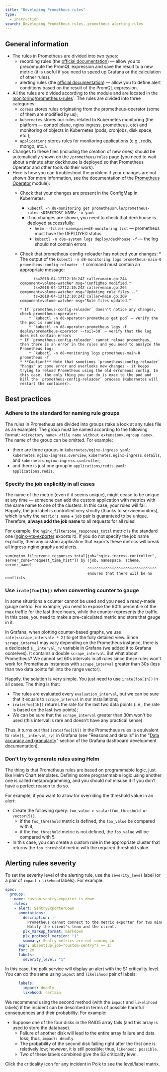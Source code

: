 ```yaml
---
title: "Developing Prometheus rules"
type:
  - instruction
search: Developing Prometheus rules, prometheus alerting rules
---
```


General information
----------------

* The rules in Prometheus are divided into two types:
    * recording rules (the [official documentation](https://prometheus.io/docs/prometheus/latest/configuration/recording_rules/)) — allow you to precompute the PromQL expression and save the result to a new metric (it is useful if you need to speed up Grafana or the calculation of other rules).
    * alerting rules (the [official documentation](https://prometheus.io/docs/prometheus/latest/configuration/alerting_rules/)) — allow you to define alert conditions based on the result of the PromQL expression.
* All the rules are divided according to the module and are located in the [monitoring/prometheus-rules](https://github.com/deckhouse/deckhouse/tree/master/modules/300-prometheus/monitoring/prometheus-rules/)`. The rules are divided into three categories:
    * `coreos` stores rules originating from the prometheus-operator (some of them are modified by us);
    * `kubernetes` stores our rules related to Kubernetes monitoring (the platform — control plane, nginx ingress, prometheus, etc) and monitoring of objects in Kubernetes (pods, cronjobs, disk space, etc.);
    * `applications` stores rules for monitoring applications (e.g., redis, mongo, etc.).
* Changes to these files (including the creation of new ones) should be automatically shown on the `/prometheus/rules` page (you need to wait about a minute after deckhouse is deployed so that Prometheus Operator and other tools do their work).
* Here is how you can troubleshoot the problem if your changes are not shown (for more information, see the documentation of the [Prometheus Operator](../../modules/200-operator-prometheus/) module):
    * Check that your changes are present in the ConfigMap in Kubernetes:
        * `kubectl -n d8-monitoring get prometheusrule/prometheus-rules-<DIRECTORY NAME> -o yaml`
        * If no changes are shown, you need to check that deckhouse is deployed successfully:
            * `helm --tiller-namespace=d8-monitoring list` — prometheus must have the DEPLOYED status
            * `kubectl -n d8s-system logs deploy/deckhouse -f` — the log should not contain errors
    * Check that prometheus-config-reloader has noticed your changes:
          * The output of the `kubectl -n d8-monitoring logs prometheus-main-0 prometheus-config-reloader -f` command must contain an appropriate message:

                ts=2018-04-12T12:10:24Z caller=main.go:244 component=volume-watcher msg="ConfigMap modified."
                ts=2018-04-12T12:10:24Z caller=main.go:204 component=volume-watcher msg="Updating rule files..."
                ts=2018-04-12T12:10:24Z caller=main.go:209 component=volume-watcher msg="Rule files updated."

          * If `prometheus-config-reloader` doesn't notice any changes, check prometheus-operator:
              * `kubectl -n d8-operator-prometheus get pod` — verify the the pod is running
              * `kubectl -n d8-operator-prometheus logs -f deploy/prometheus-operator --tail=50` — verify that the log does not contain errors
          * If `prometheus-config-reloader` cannot reload prometheus, then there is an error in the rules and you need to analyze the Prometheus log:
              * `kubectl -n d8-monitoring logs prometheus-main-0 prometheus -f`
          * **Caution!** Note that sometimes `prometheus-config-reloader` "hangs" at some error and overlooks new changes - it keeps trying to reload Prometheus using the old erroneous config. In this case, the only thing you can do is exec to the pod and kill the `prometheus-config-reloader` process (Kubernetes will restart the container).

Best practices
---------------


### Adhere to the standard for naming rule groups

The rules in Prometheus are divided into groups (take a look at any rules file as an example). The group must be named according to the following format: `<directory name>.<file name without extension>.<group name>`. The name of the group can be omitted. For example:
* there are three groups in `kubernetes/nginx-ingress.yaml`: `kubernetes.nginx-ingress.overview`, `kubernetes.nginx-ingress.details`, and `kubernetes.nginx-ingress.controller`;
* and there is just one group in `applications/redis.yaml`: `applications.redis`.


### Specify the job explicitly in all cases

The name of the metric (even if it seems unique), might cease to be unique at any time — someone can add the custom application with metrics with the same name to one of the clusters. In this case, your rules will fail. Happily, the job label is controlled very strictly (thanks to servicemonitors), which is why the `metric's name` + `job` pair is guaranteed to be unique. Therefore, **always add the job name** to all requests for all rules!

For example, the `nginx_filterzone_responses_total` metric is the standard one ([nginx-vts-exporter](https://github.com/hnlq715/nginx-vts-exporter) exports it). If you do not specify the job name explicitly, then any custom application that exports these metrics will break all ingress-nginx graphs and alerts.
```
sum(nginx_filterzone_responses_total{job="nginx-ingress-controller", server_zone="request_time_hist"}) by (job, namespace, scheme, server_name)
                                     ^^^^^^^^^^^^^^^^^^^^^^^^^^^^^^^
                                     ensures that there will be no conflicts
```

### Use `irate(foo[1h])` when converting counter to gauge

In some situations a counter cannot be used and you need a ready-made gauge metric. For example, you need to expose the 90th percentile of the max traffic for the last three hours, while the counter represents the traffic. In this case, you need to make a pre-calculated metric and store that gauge in it.

In Grafana, when plotting counter-based graphs, we use `rate[<scrape_interval> * 2]` to get the fully detailed view. Since `scrape_interval` may vary depending on the Prometheus instance, there is a dedicated `$__interval_rv` variable in Grafana (we added it to Grafana ourselves). It contains a double `scrape_interval`. But what about Prometheus? We cannot set 60s intervals in all rules since these rules won't work for Prometheus instances with `scrape_interval` greater than 30s (less than two data points fall into the range vector).

Happily, the solution is very simple. You just need to use `irate(foo[1h])` in all cases. The thing is that:
* The rules are evaluated every `evaluation_interval`,  but we can be sure that it equals to `scrape_interval` in our installations;
* `irate(foo[1h])` returns the rate for the last two data points (i.e., the rate is based on the last two points);
* We can be sure that the `scrape_interval` greater than 30m won't be used (this interval is rare and doesn't have any practical sense).

Thus, it turns out that `irate(foo[1h])` in the Prometheus rules is equivalent to `rate[$__interval_rv]` in Grafana (see "Reasons and details" in the "[Data accuracy and granularity](grafana_dashboard_development.html#data-accuracy-and-granularity)" section of the Grafana dashboard development documentation).

### Don't try to generate rules using Helm

The thing is that Prometheus rules are based on programmable logic, just like Helm Chart templates. Defining some programmable logic using another one is called metaprogramming, and you should not misuse it if you don't have a perfect reason to do so.

For example, if you want to allow for overriding the threshold value in an alert:
* Create the following query: `foo_value > scalar(foo_threshold or vector(5))`.
    * if the `foo_threshold` metric is defined, the `foo_value` be compared with it,
    * if the `foo_threshold` metric is not defined, the `foo_value` will be compared with 5.
* In this case, you can create a custom rule in the appropriate cluster that returns the `foo_threshold` metric with the required threshold value.

Alerting rules severity
-----------------------
To set the severity level of the alerting rule, use the `severity_level` label (or a pair of `impact` + `likehood` labels). For example:
```yaml
spec:
  groups:
  - name: custom.sentry.exporter-is-down
    rules:
    - alert: SentryExporterDown
      annotations:
        description: |-
          Prometheus cannot connect to the metric exporter for two minutes.
          Notify the client's team and the client.
        plk_markup_format: markdown
        plk_protocol_version: "1"
        summary: Sentry metrics are not coming in
      expr: absent(up{job="custom-sentry"} == 1)
      for: 2m
      labels:
        severity_level: "1"
```
In this case, the polk service will display an alert with the S1 criticality level.
You can do the same using `impact` and `likelihood` pair of labels:
```yaml
      labels:
        impact: deadly
        likehood: certain
```
We recommend using the second method (with the `impact` and `likelihood` labels) if the incident can be described in terms of possible harmful consequences and their probability. For example:
* Suppose one of the four disks in the RAID5 array fails (and this array is used to store the database).
  * Failure of another disk will lead to the entire array failure and data loss; thus, `impact: deadly`.
  * The probability of the second disk failing right after the first one is relatively low; however, it is still possible; thus, `likehood: possible`.
  * Two of these labels combined give the S3 criticality level.

Click the criticality icon for any incident in Polk to see the level/label matrix.
